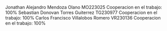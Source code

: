 Jonathan Alejandro Mendoza Olano MO223025
 Cooperacion en el trabajo: 100%
 Sebastian Donovan Torres Guiterrez TG230977
 Cooperacion en el trabajo: 100%
 Carlos Francisco Villalobos Romero VR230136
 Cooperacion en el trabajo: 100%
